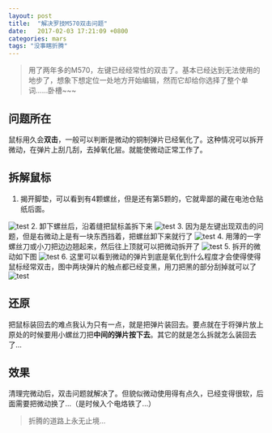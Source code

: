 ```yaml
---
layout: post
title:  "解决罗技M570双击问题"
date:   2017-02-03 17:21:09 +0800
categories: mars
tags: "没事瞎折腾"
---
```

> 用了两年多的M570，左键已经经常性的双击了。基本已经达到无法使用的地步了，想象下想定位一处地方开始编辑，然而它却给你选择了整个单词......卧槽~~~

## 问题所在
鼠标用久会**双击**，一般可以判断是微动的铜制弹片已经氧化了。这种情况可以拆开微动，在弹片上刮几刮，去掉氧化层。就能使微动正常工作了。

## 拆解鼠标
1. 揭开脚垫，可以看到有4颗螺丝，但是还有第5颗的，它就卑鄙的藏在电池仓贴纸后面。
<picture>
    <source srcset="/images/m570-1.webp" type="image/webp">
    <img src="/images/m570-1.png" alt="test">
</picture>
2. 卸下螺丝后，沿着缝把鼠标盖拆下来
<picture>
    <source srcset="/images/m570-2.webp" type="image/webp">
    <img src="/images/m570-2.png" alt="test">
</picture>
3. 因为是左键出现双击的问题，但是右微动上是有一块东西挡着，把螺丝卸下来就行了
<picture>
    <source srcset="/images/m570-3.webp" type="image/webp">
    <img src="/images/m570-3.png" alt="test">
</picture>
4. 用薄的一字螺丝刀或小刀把边边翘起来，然后往上顶就可以把微动拆开了
<picture>
    <source srcset="/images/m570-4.webp" type="image/webp">
    <img src="/images/m570-4.png" alt="test">
</picture>
5. 拆开的微动如下图
<picture>
    <source srcset="/images/m570-5.webp" type="image/webp">
    <img src="/images/m570-5.png" alt="test">
</picture>
6. 这里可以看到微动的弹片到底是氧化到什么程度才会使得使得鼠标经常双击，图中两块弹片的触点都已经变黑，用刀把黑的部分刮掉就可以了
<picture>
    <source srcset="/images/m570-6.webp" type="image/webp">
    <img src="/images/m570-6.png" alt="test">
</picture>

## 还原
把鼠标装回去的难点我认为只有一点，就是把弹片装回去。要点就在于将弹片放上原处的时候要用小螺丝刀把**中间的弹片按下去**。其它的就是怎么拆就怎么装回去了...

## 效果
清理完微动后，双击问题就解决了。但貌似微动使用得有点久，已经变得很软，后面需要把微动换了...（是时候入个电烙铁了...）

> 折腾的道路上永无止境...
